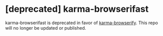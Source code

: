 [deprecated] karma-browserifast
================

karma-browserifast is deprecated in favor of [karma-browserify](https://github.com/Nikku/karma-browserify). This repo will no longer be updated or published. 
